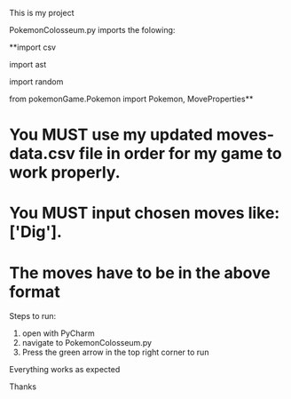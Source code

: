 This is my project

PokemonColosseum.py imports the folowing:

**import csv

import ast

import random

from pokemonGame.Pokemon import Pokemon, MoveProperties**

# You MUST use my updated moves-data.csv file in order for my game to work properly.
# You MUST input chosen moves like: ['Dig'].
# The moves have to be in the above format

Steps to run:
1. open with PyCharm
2. navigate to PokemonColosseum.py
3. Press the green arrow in the top right corner to run

Everything works as expected

Thanks
